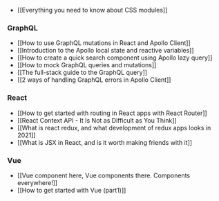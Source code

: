 - [[Everything you need to know about CSS modules]]

### GraphQL

- [[How to use GraphQL mutations in React and Apollo Client]]
- [[Introduction to the Apollo local state and reactive variables]]
- [[How to create a quick search component using Apollo lazy query]]
- [[How to mock GraphQL queries and mutations]]
- [[The full-stack guide to the GraphQL query]]
- [[2 ways of handling GraphQL errors in Apollo Client]]

### React

- [[How to get started with routing in React apps with React Router]]
- [[React Context API - It Is Not as Difficult as You Think]]
- [[What is react redux, and what development of redux apps looks in 2021]]
- [[What is JSX in React, and is it worth making friends with it]]

### Vue

- [[Vue component here, Vue components there. Components everywhere!]]
- [[How to get started with Vue (part1)]]
